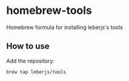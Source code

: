 # homebrew-tools
Homebrew formula for installing leberjs's tools

## How to use
Add the repository:
```
brew tap leberjs/tools
```
